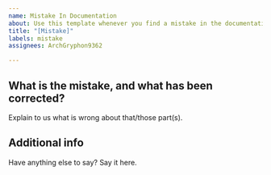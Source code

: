 ```yaml
---
name: Mistake In Documentation
about: Use this template whenever you find a mistake in the documentation
title: "[Mistake]"
labels: mistake
assignees: ArchGryphon9362

---
```


## What is the mistake, and what has been corrected?
Explain to us what is wrong about that/those part(s).

## Additional info
Have anything else to say? Say it here.
